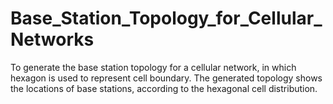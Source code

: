 # Base_Station_Topology_for_Cellular_Networks
To generate the base station topology for a cellular network, in which hexagon is used to represent cell boundary. The generated topology shows the locations of base stations, according to the hexagonal cell distribution.
